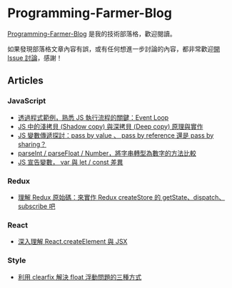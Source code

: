 # Programming-Farmer-Blog

[Programming-Farmer-Blog](https://www.programfarmer.com/) 是我的技術部落格，歡迎閱讀。

如果發現部落格文章內容有誤，或有任何想進一步討論的內容，都非常歡迎[開 Issue 討論](https://github.com/LiangYingC/Programming-Farmer-Blog/issues)，感謝！

## Articles

### JavaScript

- [透過程式範例，熟悉 JS 執行流程的關鍵：Event Loop](https://www.programfarmer.com/articles/javaScript/javascript-browser-event-loop)
- [JS 中的淺拷貝 (Shadow copy) 與深拷貝 (Deep copy) 原理與實作](https://www.programfarmer.com/articles/javaScript/javascript-shallow-copy-deep-copy)
- [JS 變數傳遞探討：pass by value 、 pass by reference 還是 pass by sharing？](https://www.programfarmer.com/articles/javaScript/javascript-pass-by-value-pass-by-reference-pass-by-sharing)
- [parseInt / parseFloat / Number，將字串轉型為數字的方法比較](https://www.programfarmer.com/articles/javaScript/javascript-parseInt-parseFloat-Number)
- [JS 宣告變數， var 與 let / const 差異](https://www.programfarmer.com/articles/javaScript/javascript-var-let-const-for-loop)

### Redux

- [理解 Redux 原始碼：來實作 Redux createStore 的 getState、dispatch、subscribe 吧](https://www.programfarmer.com/articles/redux/redux-make-createStore-getState-dispatch-subscribe)

### React

- [深入理解 React.createElement 與 JSX](https://www.programfarmer.com/articles/react/react-depth-jsx)

### Style

- [利用 clearfix 解決 float 浮動問題的三種方式](https://www.programfarmer.com/articles/style/css-float-and-flex)
